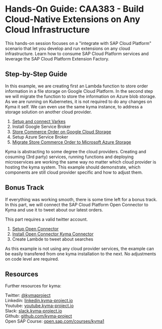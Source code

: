 # Hands-On Guide: CAA383 - Build Cloud-Native Extensions on Any Cloud Infrastructure

This hands-on session focuses on a "integrate with SAP Cloud Platform" scenario that let you develop and run extensions on any cloud infrastructure. Learn how to consume SAP Cloud Platform services and leverage the SAP Cloud Platform Extension Factory.

## Step-by-Step Guide

In this example, we are creating first an Lambda function to store order information in a file storage on Google Cloud Platform. In the second step we will migrate the function to store the information on Azure blob storage. As we are running on Kubernetes, it is not required to do any changes on Kyma it self. We can even use the same kyma instance, to address a storage solution on another cloud provider.

1. [Setup and connect Varkes](varkes/README.md)
2. Install Google Service Broker
3. [Store Commerce Order on Google Cloud Storage](gcp/README.md)
4. Setup Azure Service Broker
5. [Migrate Store Commerce Order to Microsoft Azure Storage](azure/README.md)

Kyma is abstracting to some degree the cloud providers. Creating and cosuming (3rd party) services, running functions and deploying microservices are working the same way no matter which cloud provider is hosting the kyma system. This example should demonstrate, which components are still cloud provider specific and how to adjust them.

## Bonus Track

If everything was working smooth, there is some time left for a bonus track. In this part, we will connect the SAP Cloud Platform Open Connector to Kyma and use it to tweet about our latest orders.

This part requires a valid twitter account.

1. [Setup Open Connector](open-connector/README.md)
2. [Install Open Connector Kyma Connector](install-open-connector/README.md)
3. Create Lambde to tweet about searches

As this example is not using any cloud provider services, the example can be easily transfered from one kyma installation to the next. No adjustments on code level are required.

## Resources

Further resources for kyma:

Twitter: [@kymaproject](https://twitter.com/kymaproject)  
Linkedin: [linkedin.kyma-project.io](http://linkedin.kyma-project.io)  
Youtube: [youtube.kyma-project.io](http://youtube.kyma-project.io)  
Slack: [slack.kyma-project.io](http://slack.kyma-project.io)  
Github: [github.com/kyma-project](http://github.com/kyma-project)  
Open SAP Course: [open.sap.com/courses/kyma1](https://open.sap.com/courses/kyma1)
